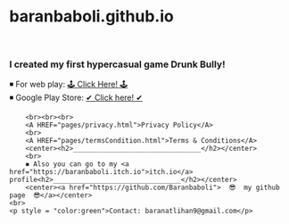 # baranbaboli.github.io
<html>
        <head>
            <title>baranbaboli page</title>
            <br>
        </head>    
        <h3> I created my first hypercasual game Drunk Bully! </h3> </center>
         ◾ For web play: <a href = "https://baranbaboli.itch.io/drunkbully"> 🕹  Click Here!  🕹</a><br>
         ◾ Google Play Store: <a href ="https://play.google.com/store/apps/details?			id=com.BaboliGames.DrunkBully">✔ Click here! ✔</a>
         
        <br><br><br>
        <A HREF="pages/privacy.html">Privacy Policy</A>
        <br>
        <A HREF="pages/termsCondition.html">Terms & Conditions</A>
        <center><h2>________________________________</h2></center> 
        <br>
        ◾ Also you can go to my <a href="https://baranbaboli.itch.io">itch.io</a> profile<h2>________________________________</h2></center>
        <center><a href="https://github.com/Baranbaboli">  😎  my github page  😎</a></center>
    <br>
    <p style = "color:green">Contact: baranatlihan9@gmail.com</p>
</html>